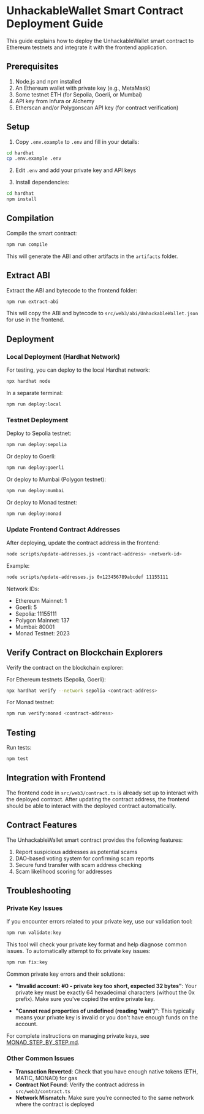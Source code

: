 # UnhackableWallet Smart Contract Deployment Guide

This guide explains how to deploy the UnhackableWallet smart contract to Ethereum testnets and integrate it with the frontend application.

## Prerequisites

1. Node.js and npm installed
2. An Ethereum wallet with private key (e.g., MetaMask)
3. Some testnet ETH (for Sepolia, Goerli, or Mumbai)
4. API key from Infura or Alchemy
5. Etherscan and/or Polygonscan API key (for contract verification)

## Setup

1. Copy `.env.example` to `.env` and fill in your details:

```bash
cd hardhat
cp .env.example .env
```

2. Edit `.env` and add your private key and API keys

3. Install dependencies:

```bash
cd hardhat
npm install
```

## Compilation

Compile the smart contract:

```bash
npm run compile
```

This will generate the ABI and other artifacts in the `artifacts` folder.

## Extract ABI

Extract the ABI and bytecode to the frontend folder:

```bash
npm run extract-abi
```

This will copy the ABI and bytecode to `src/web3/abi/UnhackableWallet.json` for use in the frontend.

## Deployment

### Local Deployment (Hardhat Network)

For testing, you can deploy to the local Hardhat network:

```bash
npx hardhat node
```

In a separate terminal:

```bash
npm run deploy:local
```

### Testnet Deployment

Deploy to Sepolia testnet:

```bash
npm run deploy:sepolia
```

Or deploy to Goerli:

```bash
npm run deploy:goerli
```

Or deploy to Mumbai (Polygon testnet):

```bash
npm run deploy:mumbai
```

Or deploy to Monad testnet:

```bash
npm run deploy:monad
```

### Update Frontend Contract Addresses

After deploying, update the contract address in the frontend:

```bash
node scripts/update-addresses.js <contract-address> <network-id>
```

Example:

```bash
node scripts/update-addresses.js 0x123456789abcdef 11155111
```

Network IDs:
- Ethereum Mainnet: 1
- Goerli: 5
- Sepolia: 11155111
- Polygon Mainnet: 137
- Mumbai: 80001
- Monad Testnet: 2023

## Verify Contract on Blockchain Explorers

Verify the contract on the blockchain explorer:

For Ethereum testnets (Sepolia, Goerli):
```bash
npx hardhat verify --network sepolia <contract-address>
```

For Monad testnet:
```bash
npm run verify:monad <contract-address>
```

## Testing

Run tests:

```bash
npm test
```

## Integration with Frontend

The frontend code in `src/web3/contract.ts` is already set up to interact with the deployed contract. After updating the contract address, the frontend should be able to interact with the deployed contract automatically.

## Contract Features

The UnhackableWallet smart contract provides the following features:

1. Report suspicious addresses as potential scams
2. DAO-based voting system for confirming scam reports
3. Secure fund transfer with scam address checking
4. Scam likelihood scoring for addresses

## Troubleshooting

### Private Key Issues

If you encounter errors related to your private key, use our validation tool:

```powershell
npm run validate:key
```

This tool will check your private key format and help diagnose common issues. To automatically attempt to fix private key issues:

```powershell
npm run fix:key
```

Common private key errors and their solutions:

- **"Invalid account: #0 - private key too short, expected 32 bytes"**: Your private key must be exactly 64 hexadecimal characters (without the 0x prefix). Make sure you've copied the entire private key.

- **"Cannot read properties of undefined (reading 'wait')"**: This typically means your private key is invalid or you don't have enough funds on the account.

For complete instructions on managing private keys, see [MONAD_STEP_BY_STEP.md](./MONAD_STEP_BY_STEP.md).

### Other Common Issues

- **Transaction Reverted**: Check that you have enough native tokens (ETH, MATIC, MONAD) for gas
- **Contract Not Found**: Verify the contract address in `src/web3/contract.ts`
- **Network Mismatch**: Make sure you're connected to the same network where the contract is deployed

